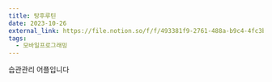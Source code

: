 ```yaml
---
title: 탕후루틴
date: 2023-10-26
external_link: https://file.notion.so/f/f/493381f9-2761-488a-b9c4-4fc3bae481b9/64f49669-6fcc-42e3-aa60-67684dbfe29b/5%EC%A1%B0%EB%AA%A8%ED%94%84%EB%B0%9C%ED%91%9C%EC%9E%90%EB%A3%8C.pdf?table=block&id=116776df-2515-801c-b9b1-ff367e2bf886&spaceId=493381f9-2761-488a-b9c4-4fc3bae481b9&expirationTimestamp=1728259200000&signature=99MBM5TKVLHAPVLjxShdRJJVrkCEXv7gqCdvyFJne54&downloadName=5%EC%A1%B0%EB%AA%A8%ED%94%84%EB%B0%9C%ED%91%9C%EC%9E%90%EB%A3%8C.pdf
tags:
  - 모바일프로그래밍
---
```

습관관리 어플입니다

<!--more-->
